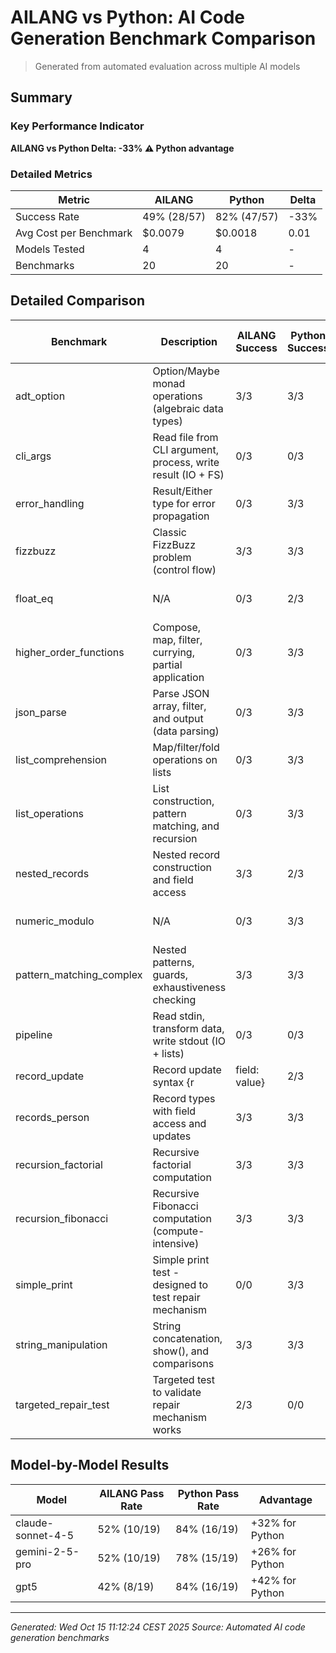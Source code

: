 # AILANG vs Python: AI Code Generation Benchmark Comparison

> Generated from automated evaluation across multiple AI models

## Summary

### Key Performance Indicator

**AILANG vs Python Delta: **-33%** ⚠️ Python advantage**

### Detailed Metrics

| Metric | AILANG | Python | Delta |
|--------|--------|--------|-------|
| Success Rate | 49% (28/57) | 82% (47/57) | -33% |
| Avg Cost per Benchmark | $0.0079 | $0.0018 | 0.01 |
| Models Tested | 4 | 4 | - |
| Benchmarks | 20 | 20 | - |

## Detailed Comparison

| Benchmark | Description | AILANG Success | Python Success | AILANG Tokens (in/out) | Python Tokens (in/out) | AILANG Speed (ms) | Python Speed (ms) | AILANG Cost | Python Cost | Status |
|-----------|-------------|----------------|----------------|------------------------|------------------------|-------------------|-------------------|-------------|-------------|--------|
| adt_option | Option/Maybe monad operations (algebraic data types) | 3/3 | 3/3 | 4166/197 | 170/222 | 13ms | 44ms | $0.0102 | $0.0029 | ✅ Both passing |
| cli_args | Read file from CLI argument, process, write result (IO + FS) | 0/3 | 0/3 | 85/124 | 86/123 | 17ms | 47ms | $0.0016 | $0.0015 | ❌ Both failing |
| error_handling | Result/Either type for error propagation | 0/3 | 3/3 | 4288/630 | 292/417 | 9ms | 60ms | $0.0159 | $0.0053 | ⚠️ Python only (AILANG: compile_error) |
| fizzbuzz | Classic FizzBuzz problem (control flow) | 3/3 | 3/3 | 4138/164 | 142/76 | 14ms | 40ms | $0.0097 | $0.0012 | ✅ Both passing |
| float_eq | N/A | 0/3 | 2/3 | 47/24 | 47/23 | 11ms | 37ms | $0.0004 | $0.0004 | ⚠️ Python only (AILANG: compile_error) |
| higher_order_functions | Compose, map, filter, currying, partial application | 0/3 | 3/3 | 4237/213 | 241/110 | 9ms | 29ms | $0.0105 | $0.0018 | ⚠️ Python only (AILANG: compile_error) |
| json_parse | Parse JSON array, filter, and output (data parsing) | 0/3 | 3/3 | 101/82 | 102/83 | 10ms | 44ms | $0.0012 | $0.0012 | ⚠️ Python only (AILANG: compile_error) |
| list_comprehension | Map/filter/fold operations on lists | 0/3 | 3/3 | 4239/472 | 243/118 | 9ms | 31ms | $0.0135 | $0.0018 | ⚠️ Python only (AILANG: compile_error) |
| list_operations | List construction, pattern matching, and recursion | 0/3 | 3/3 | 4184/219 | 188/193 | 16ms | 32ms | $0.0105 | $0.0025 | ⚠️ Python only (AILANG: logic_error, runtime_error) |
| nested_records | Nested record construction and field access | 3/3 | 2/3 | 4201/120 | 205/142 | 13ms | 47ms | $0.0093 | $0.002 | ✅ Both passing |
| numeric_modulo | N/A | 0/3 | 3/3 | 40/16 | 41/15 | 13ms | 29ms | $0.0003 | $0.0003 | ⚠️ Python only (AILANG: compile_error) |
| pattern_matching_complex | Nested patterns, guards, exhaustiveness checking | 3/3 | 3/3 | 4291/311 | 295/317 | 13ms | 54ms | $0.0117 | $0.0042 | ✅ Both passing |
| pipeline | Read stdin, transform data, write stdout (IO + lists) | 0/3 | 0/3 | 102/41 | 102/67 | 21ms | 38ms | $0.0007 | $0.0009 | ❌ Both failing |
| record_update | Record update syntax {r | field: value} | 2/3 | 1/3 | 4176/184 | 180/164 | 20ms | 51ms | $0.0101 | $0.0022 | ✅ Both passing |
| records_person | Record types with field access and updates | 3/3 | 3/3 | 4150/127 | 154/101 | 14ms | 57ms | $0.0093 | $0.0015 | ✅ Both passing |
| recursion_factorial | Recursive factorial computation | 3/3 | 3/3 | 4098/84 | 102/59 | 14ms | 27ms | $0.0087 | $0.0009 | ✅ Both passing |
| recursion_fibonacci | Recursive Fibonacci computation (compute-intensive) | 3/3 | 3/3 | 4144/92 | 148/69 | 49ms | 26ms | $0.0089 | $0.0011 | ✅ Both passing |
| simple_print | Simple print test - designed to test repair mechanism | 0/0 | 3/3 | 0/0 | 97/21 | 0ms | 32ms | $0 | $0.0004 | ⚠️ Python only (AILANG: N/A) |
| string_manipulation | String concatenation, show(), and comparisons | 3/3 | 3/3 | 4181/122 | 185/84 | 13ms | 24ms | $0.0093 | $0.0013 | ✅ Both passing |
| targeted_repair_test | Targeted test to validate repair mechanism works | 2/3 | 0/0 | 4268/47 | 0/0 | 24ms | 0ms | $0.0086 | $0 | 🏆 AILANG only (Python: N/A) |

## Model-by-Model Results

| Model | AILANG Pass Rate | Python Pass Rate | Advantage |
|-------|------------------|------------------|-----------|
| claude-sonnet-4-5 | 52% (10/19) | 84% (16/19) | +32% for Python |
| gemini-2-5-pro | 52% (10/19) | 78% (15/19) | +26% for Python |
| gpt5 | 42% (8/19) | 84% (16/19) | +42% for Python |

---

*Generated: Wed Oct 15 11:12:24 CEST 2025*
*Source: Automated AI code generation benchmarks*
